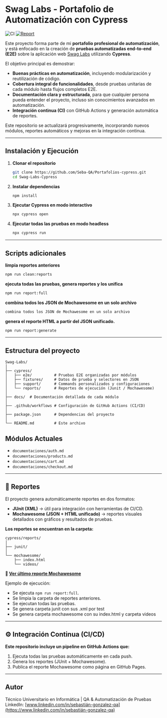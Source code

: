 # Swag Labs - Portafolio de Automatización con Cypress

![CI](https://github.com/Seba-QA/Portafolios-cypress/actions/workflows/cypress.yml/badge.svg)
[![Report](https://img.shields.io/badge/Report-Mochawesome-blue)](https://seba-qa.github.io/Portafolios-cypress/)

Este proyecto forma parte de mi **portafolio profesional de automatización**, y está enfocado en la creación de **pruebas automatizadas end-to-end (E2E)** sobre la aplicación web [Swag Labs](https://www.saucedemo.com/) utilizando **Cypress**.  

El objetivo principal es demostrar:
- **Buenas prácticas en automatización**, incluyendo modularización y reutilización de código.
- **Cobertura integral de funcionalidades**, desde pruebas unitarias de cada módulo hasta flujos completos E2E.
- **Documentación clara y estructurada**, para que cualquier persona pueda entender el proyecto, incluso sin conocimientos avanzados en automatización.
- **Integración continua (CI)** con GitHub Actions y generación automática de reportes.

Este repositorio se actualizará progresivamente, incorporando nuevos módulos, reportes automáticos y mejoras en la integración continua.

---

## **Instalación y Ejecución**

1. **Clonar el repositorio**
   ```bash
   git clone https://github.com/Seba-QA/Portafolios-cypress.git
   cd Swag-Labs-Cypress
   ```
2. **Instalar dependencias**
   ```bash
   npm install
   ```
3. **Ejecutar Cypress en modo interactivo**
   ```bash
   npx cypress open
   ```
4. **Ejecutar todas las pruebas en modo headless**
   ```bash
   npx cypress run
   ```

---

## **Scripts adicionales**
   **limpia reportes anteriores**
   ```bash
   npm run clean:reports
   ```
   **ejecuta todas las pruebas, genera reportes y los unifica**
   ```bash
   npm run report:full
   ```
   **combina todos los JSON de Mochawesome en un solo archivo**
   ```bash
   combina todos los JSON de Mochawesome en un solo archivo
   ```
   **genera el reporte HTML a partir del JSON unificado.**
   ```bash
   npm run report:generate
   ```

---

## **Estructura del proyecto**

```
Swag-Labs/
│
├── cypress/
│   ├── e2e/          # Pruebas E2E organizadas por módulos
│   ├── fixtures/     # Datos de prueba y selectores en JSON
│   ├── support/      # Commands personalizados y configuraciones
│   └── reports/      # Reportes de ejecución (Junit / Mochawesome)
│
├── docs/  # Documentación detallada de cada módulo
│
├── .github/workflows # Configuración de GitHub Actions (CI/CD)
│
├── package.json      # Dependencias del proyecto
│
└── README.md         # Este archivo
```

## **Módulos Actuales**
  - `documentaciones/auth.md`
  - `documentaciones/products.md`
  - `documentaciones/cart.md`
  - `documentaciones/checkout.md`
  
---

## 📝 Reportes

El proyecto genera automáticamente reportes en dos formatos:  

- **JUnit (XML)** → útil para integración con herramientas de CI/CD.  
- **Mochawesome (JSON + HTML unificado)** → reportes visuales detallados con gráficos y resultados de pruebas.  

**Los reportes se encuentran en la carpeta:**
```
cypress/reports/
│
├── junit/
│
└── mochawesome/
    ├── index.html 
    └── videos/    
```
**🔗 [Ver último reporte Mochawesome](https://seba-qa.github.io/Portafolios-cypress/)**

Ejemplo de ejecución:
- Se ejecuta `npm run report:full`.
- Se limpia la carpeta de reportes anteriores.
- Se ejecutan todas las pruebas.
- Se genera carpeta junit con sus .xml por test
- Se genera carpeta mochawesome con su index.html y carpeta videos

---

## **⚙️ Integración Continua (CI/CD)**
   **Este repositorio incluye un pipeline en GitHub Actions que:**
   1. Ejecuta todas las pruebas automáticamente en cada push.
   2. Genera los reportes (JUnit + Mochawesome).
   3. Publica el reporte Mochawesome como página en GitHub Pages.

---

## **Autor**
Técnico Universitario en Informática | QA & Automatización de Pruebas  
LinkedIn: [www.linkedin.com/in/sebastián-gonzalez-qa](https://www.linkedin.com/in/sebastián-gonzalez-qa)


